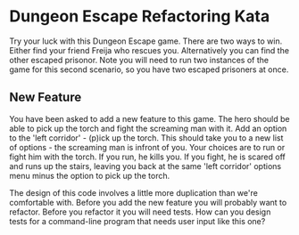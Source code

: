 Dungeon Escape Refactoring Kata
================================

Try your luck with this Dungeon Escape game. There are two ways to win. Either find your friend Freija who rescues you. Alternatively you can find the other escaped prisonor. Note you will need to run two instances of the game for this second scenario, so you have two escaped prisoners at once.

New Feature
-----------
You have been asked to add a new feature to this game. The hero should be able to pick up the torch and fight the screaming man with it. Add an option to the 'left corridor' - (p)ick up the torch. This should take you to a new list of options - the screaming man is infront of you. Your choices are to run or fight him with the torch. If you run, he kills you. If you fight, he is scared off and runs up the stairs, leaving you back at the same 'left corridor' options menu minus the option to pick up the torch.

The design of this code involves a little more duplication than we're comfortable with. Before you add the new feature you will probably want to refactor. Before you refactor it you will need tests. How can you design tests for a command-line program that needs user input like this one? 

